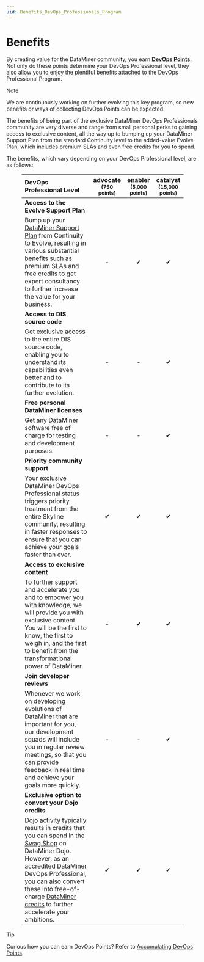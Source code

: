 ```yaml
---
uid: Benefits_DevOps_Professionals_Program
---
```


# Benefits

By creating value for the DataMiner community, you earn [**DevOps Points**](xref:DevOps_Points). Not only do these points determine your DevOps Professional level, they also allow you to enjoy the plentiful benefits attached to the DevOps Professional Program.

> [!NOTE]
> We are continuously working on further evolving this key program, so new benefits or ways of collecting DevOps Points can be expected.

The benefits of being part of the exclusive DataMiner DevOps Professionals community are very diverse and range from small personal perks to gaining access to exclusive content, all the way up to bumping up your DataMiner Support Plan from the standard Continuity level to the added-value Evolve Plan, which includes premium SLAs and even free credits for you to spend.

The benefits, which vary depending on your DevOps Professional level, are as follows:

<figure id="SupportPlans">
  <table>
    <thead>
      <tr>
        <th style="text-align:left;">DevOps Professional Level</th>
        <th style="text-align:center;">advocate<br><small>(750 points)</small></th>
        <th style="text-align:center;">enabler<br><small>(5,000 points)</small></th>
        <th style="text-align:center;">catalyst<br><small>(15,000 points)</small></th>
      </tr>
    </thead>
    <tbody>
      <tr>
        <td style="text-align:left;"><strong>Access to the Evolve Support Plan</strong></td>
        <td style="text-align:center;"></td>
        <td style="text-align:center;"></td>
        <td style="text-align:center;"></td>
      </tr>
      <tr>
        <td style="text-align:left;">
          Bump up your <a href="https://community.dataminer.services/support-services/">DataMiner Support Plan</a> from Continuity to Evolve, resulting in various substantial benefits such as premium SLAs and free credits to get expert consultancy to further increase the value for your business.
        </td>
        <td style="text-align:center;">-</td>
        <td style="text-align:center;">&#x2714;</td>
        <td style="text-align:center;">&#x2714;</td>
      </tr>
      <tr>
        <td style="text-align:left;"><strong>Access to DIS source code</strong></td>
        <td style="text-align:center;"></td>
        <td style="text-align:center;"></td>
        <td style="text-align:center;"></td>
      </tr>
      <tr>
        <td style="text-align:left;">
          Get exclusive access to the entire DIS source code, enabling you to understand its capabilities even better and to contribute to its further evolution.
        </td>
        <td style="text-align:center;">-</td>
        <td style="text-align:center;">-</td>
        <td style="text-align:center;">&#x2714;</td>
      </tr>
      <tr>
        <td style="text-align:left;"><strong>Free personal DataMiner licenses</strong></td>
        <td style="text-align:center;"></td>
        <td style="text-align:center;"></td>
        <td style="text-align:center;"></td>
      </tr>
      <tr>
        <td style="text-align:left;">Get any DataMiner software free of charge for testing and development purposes.</td>
        <td style="text-align:center;">-</td>
        <td style="text-align:center;">-</td>
        <td style="text-align:center;">&#x2714;</td>
      </tr>
      <tr>
        <td style="text-align:left;"><strong>Priority community support</strong></td>
        <td style="text-align:center;"></td>
        <td style="text-align:center;"></td>
        <td style="text-align:center;"></td>
      </tr>
      <tr>
        <td style="text-align:left;">
          Your exclusive DataMiner DevOps Professional status triggers priority treatment from the entire Skyline community, resulting in faster responses to ensure that you can achieve your goals faster than ever.
        </td>
        <td style="text-align:center;">&#x2714;</td>
        <td style="text-align:center;">&#x2714;</td>
        <td style="text-align:center;">&#x2714;</td>
      </tr>
      <tr>
        <td style="text-align:left;"><strong>Access to exclusive content</strong></td>
        <td style="text-align:center;"></td>
        <td style="text-align:center;"></td>
        <td style="text-align:center;"></td>
      </tr>
      <tr>
        <td style="text-align:left;">
          To further support and accelerate you and to empower you with knowledge, we will provide you with exclusive content. You will be the first to know, the first to weigh in, and the first to benefit from the transformational power of DataMiner.
        </td>
        <td style="text-align:center;">-</td>
        <td style="text-align:center;">&#x2714;</td>
        <td style="text-align:center;">&#x2714;</td>
      </tr>
      <tr>
        <td style="text-align:left;"><strong>Join developer reviews</strong></td>
        <td style="text-align:center;"></td>
        <td style="text-align:center;"></td>
        <td style="text-align:center;"></td>
      </tr>
      <tr>
        <td style="text-align:left;">
          Whenever we work on developing evolutions of DataMiner that are important for you, our development squads will include you in regular review meetings, so that you can provide feedback in real time and achieve your goals more quickly.
        </td>
        <td style="text-align:center;">-</td>
        <td style="text-align:center;">-</td>
        <td style="text-align:center;">&#x2714;</td>
      </tr>
      <tr>
        <td style="text-align:left;"><strong>Exclusive option to convert your Dojo credits</strong></td>
        <td style="text-align:center;"></td>
        <td style="text-align:center;"></td>
        <td style="text-align:center;"></td>
      </tr>
      <tr>
        <td style="text-align:left;">
          Dojo activity typically results in credits that you can spend in the <a href="https://community.dataminer.services/swag-shop/">Swag Shop</a> on DataMiner Dojo. However, as an accredited DataMiner DevOps Professional, you can also convert these into free-of-charge <a href="https://community.dataminer.services/product/dataminer-credit/">DataMiner credits</a> to further accelerate your ambitions.
        </td>
        <td style="text-align:center;">&#x2714;</td>
        <td style="text-align:center;">&#x2714;</td>
        <td style="text-align:center;">&#x2714;</td>
      </tr>
    </tbody>
  </table>
</figure>

> [!TIP]
> Curious how you can earn DevOps Points? Refer to [Accumulating DevOps Points](xref:DevOps_Points).
